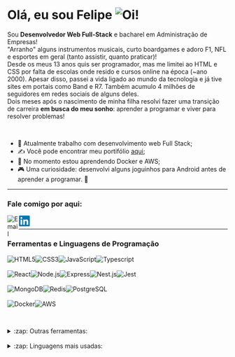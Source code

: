 <h1>Olá, eu sou Felipe <img alt="Oi!"  width="22px" src="https://github.com/TheDudeThatCode/TheDudeThatCode/blob/master/Assets/Hi.gif?raw=true"/>
</h1>

<p>
  Sou <strong>Desenvolvedor Web Full-Stack</strong> e bacharel em Administração de Empresas!<br>
"Arranho" alguns instrumentos musicais, curto boardgames e adoro F1, NFL e esportes em geral (tanto assistir, quanto praticar)!<br>
Desde os meus 13 anos quis ser programador, mas me limitei ao HTML e CSS por falta de escolas onde resido e cursos online na época (~ano 2000). Apesar disso, passei a vida ligado ao mundo da tecnologia e já tive sites em portais como Band e R7. Também acumulo 4 milhões de seguidores em redes sociais de alguns deles.<br>
Dois meses após o nascimento de minha filha resolvi fazer uma transição de carreira <strong>em busca do meu sonho</strong>: aprender a programar e viver para resolver problemas!
</p>

<br>

- 🔭 Atualmente trabalho com desenvolvimento web Full Stack;
- ✍ Você pode encontrar meu portifólio [aqui][repositorio];
- 🌱 No momento estou aprendendo Docker e AWS;
- 🎮 Uma curiosidade: desenvolvi alguns joguinhos para Android antes de aprender a programar. 🤨

***

### Fale comigo por aqui:
  [<img align="left" alt="Email" width="26px" src="https://seeklogo.com/images/M/mail-icon-logo-28FE0635D0-seeklogo.com.png" />][email]
  [<img align="left" alt="LinkedIn" width="26px" src="https://github.com/devicons/devicon/blob/master/icons/linkedin/linkedin-original.svg" />][linkedin]
<br>

***

### Ferramentas e Linguagens de Programação

<div>
  <img align="left" alt="HTML5" src="https://img.shields.io/badge/HTML-E34F26.svg?logo=html5&logoColor=white" />
  <img align="left" alt="CSS3" src="https://img.shields.io/badge/CSS3-1572B6?&logo=css3&logoColor=white"/>
  <img align="left" alt="JavaScript" src="https://img.shields.io/badge/JavaScript-323330?&logo=javascript&logoColor=F7DF1E" />
  <img align="left" alt="Typescript" src="https://img.shields.io/badge/TypeScript-007ACC?&logo=typescript&logoColor=white" />
  <br><br>
  <img align="left" alt="React" src="https://img.shields.io/badge/React-20232A?&logo=react&logoColor=61DAFB" />
  <img align="left" alt="Node.js"  src="https://img.shields.io/badge/Node%20js-339933?&logo=nodedotjs&logoColor=white"  />
  <img align="left" alt="Express"  src="https://img.shields.io/badge/Express%20js-000000?&logo=express&logoColor=white"  />
  <img align="left" alt="Nest.js"  src="https://img.shields.io/badge/nestjs-E0234E?&logo=nestjs&logoColor=white"  />
  <img align="left" alt="Jest"  src="https://img.shields.io/badge/Jest-C21325?&logo=jest&logoColor=white"  />
  <br><br>
  <img align="left" alt="MongoDB" src="https://img.shields.io/badge/MongoDB-4EA94B?&logo=mongodb&logoColor=white" />
  <img align="left" alt="Redis" src="https://img.shields.io/badge/redis-%23DD0031.svg?&style=for-the-badge&logo=redis&logoColor=white" />
  <img align="left" alt="PostgreSQL" src="https://img.shields.io/badge/PostgreSQL-316192?&logo=postgresql&logoColor=white" />
  <br><br>
  <img align="left" alt="Docker" src="https://img.shields.io/badge/Docker-2CA5E0?&logo=docker&logoColor=white" />
  <img align="left" alt="AWS" src="https://img.shields.io/badge/Amazon_AWS-FF9900?&logo=amazonaws&logoColor=white" />
</div>

<br><br>

<details>
  <summary>:zap: Outras ferramentas:</summary>
  <br>
  <div>
    <img align="left" alt="npm" src="https://img.shields.io/badge/npm-CB3837?&logo=npm&logoColor=white" />
    <img align="left" alt="ts-node" src="https://img.shields.io/badge/ts--node-3178C6?&logo=ts-node&logoColor=white" />
    <img align="left" alt="Prisma" src="https://img.shields.io/badge/Prisma-3982CE?&logo=Prisma&logoColor=white" />
    <br><br>
    <img align="left" alt="Swagger" src="https://img.shields.io/badge/Swagger-85EA2D?&logo=Swagger&logoColor=white"/>
    <img align="left" alt="JWT" src="https://img.shields.io/badge/JWT-000000?&logo=JSON%20web%20tokens&logoColor=white" />
    <img align="left" alt="Axios" src="https://img.shields.io/badge/axios-671ddf?&style=for-the-badge&logo=axios&logoColor=white" />
    <br><br>
    <img align="left" alt="Figma" src="https://img.shields.io/badge/Figma-F24E1E?&logo=figma&logoColor=white" />
    <img align="left" alt="VSCode" src="https://img.shields.io/badge/VSCode-0078D4?&logo=visual%20studio%20code&logoColor=white" />
    <img align="left" alt="GitHub" src="https://img.shields.io/badge/GitHub-100000?&logo=github&logoColor=white" />
  <div>
  <br><br>
</details>

<br>
<details>
<summary>:zap: Linguagens mais usadas:</summary>
  <br>
  <div align="center">
    <img align="left" src="https://github-readme-stats.vercel.app/api/top-langs?username=felipeiasbik&show_icons=true&locale=en&layout=compact&theme=dark" alt="felipeiasbik" />
  </div>
</details>



[repositorio]: https://github.com/felipeiasbik?tab=repositories
[email]: mailto:felipeiasik@hotmail.com
[linkedin]: https://www.linkedin.com/in/felipeiasbik/
